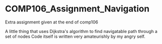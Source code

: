 # COMP106_Assignment_Navigation
Extra assignment given at the end of comp106

A little thing that uses Dijkstra's algorithm to find navigatable path through a set of nodes
Code itself is written very amateurishly by my angry self.
